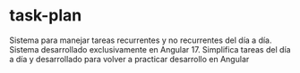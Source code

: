 # task-plan
Sistema para manejar tareas recurrentes y no recurrentes del día a día. Sistema desarrollado exclusivamente en Angular 17. Simplifica tareas del día a día y desarrollado para volver a practicar desarrollo en Angular
